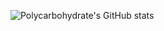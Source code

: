 ![Polycarbohydrate's GitHub stats](https://github-readme-stats.vercel.app/api?username=polycarbohydrate&show_icons=true&theme=synthwave)

<!---
Polycarbohydrate/Polycarbohydrate is a ✨ special ✨ repository because its `README.md` (this file) appears on your GitHub profile.
You can click the Preview link to take a look at your changes.
--->
